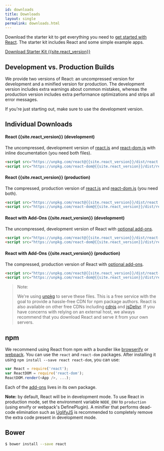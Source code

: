 ```yaml
---
id: downloads
title: Downloads
layout: single
permalink: downloads.html
---
```

Download the starter kit to get everything you need to
[get started with React](/react/docs/getting-started.html). The starter kit includes React and some simple example apps.

<div class="buttons-unit downloads">
  <a href="/react/downloads/react-{{site.react_version}}.zip" class="button">
    Download Starter Kit {{site.react_version}}
  </a>
</div>

## Development vs. Production Builds

We provide two versions of React: an uncompressed version for development and a minified version for production. The development version includes extra warnings about common mistakes, whereas the production version includes extra performance optimizations and strips all error messages.

If you're just starting out, make sure to use the development version.

## Individual Downloads

#### React {{site.react_version}} (development)
The uncompressed, development version of [react.js](https://unpkg.com/react@{{site.react_version}}/dist/react.js) and [react-dom.js](https://unpkg.com/react-dom@{{site.react_version}}/dist/react-dom.js) with inline documentation (you need both files).

```html
<script src="https://unpkg.com/react@{{site.react_version}}/dist/react.js"></script>
<script src="https://unpkg.com/react-dom@{{site.react_version}}/dist/react-dom.js"></script>
```

#### React {{site.react_version}} (production)
The compressed, production version of [react.js](https://unpkg.com/react@{{site.react_version}}/dist/react.min.js) and [react-dom.js](https://unpkg.com/react-dom@{{site.react_version}}/dist/react-dom.min.js) (you need both).

```html
<script src="https://unpkg.com/react@{{site.react_version}}/dist/react.min.js"></script>
<script src="https://unpkg.com/react-dom@{{site.react_version}}/dist/react-dom.min.js"></script>
```

#### React with Add-Ons {{site.react_version}} (development)
The uncompressed, development version of React with [optional add-ons](/react/docs/addons.html).

```html
<script src="https://unpkg.com/react@{{site.react_version}}/dist/react-with-addons.js"></script>
<script src="https://unpkg.com/react-dom@{{site.react_version}}/dist/react-dom.js"></script>
```

#### React with Add-Ons {{site.react_version}} (production)
The compressed, production version of React with [optional add-ons](/react/docs/addons.html).

```html
<script src="https://unpkg.com/react@{{site.react_version}}/dist/react-with-addons.min.js"></script>
<script src="https://unpkg.com/react-dom@{{site.react_version}}/dist/react-dom.min.js"></script>
```

> Note:
>
> We're using [unpkg](https://unpkg.com) to serve these files. This is a free service with the goal to provide a hassle-free CDN for npm package authors. React is also available on other free CDNs including [cdnjs](https://cdnjs.com/libraries/react/) and [jsDelivr](https://www.jsdelivr.com/projects/react). If you have concerns with relying on an external host, we always recommend that you download React and serve it from your own servers.

## npm

We recommend using React from npm with a bundler like [browserify](http://browserify.org/) or [webpack](https://webpack.github.io/). You can use the `react` and `react-dom` packages. After installing it using `npm install --save react react-dom`, you can use:

```js
var React = require('react');
var ReactDOM = require('react-dom');
ReactDOM.render(<App />, ...);
```

Each of the [add-ons](/react/docs/addons.html) lives in its own package.

**Note:** by default, React will be in development mode. To use React in production mode, set the environment variable `NODE_ENV` to `production` (using envify or webpack's DefinePlugin). A minifier that performs dead-code elimination such as [UglifyJS](https://github.com/mishoo/UglifyJS2) is recommended to completely remove the extra code present in development mode.

## Bower

```sh
$ bower install --save react
```
